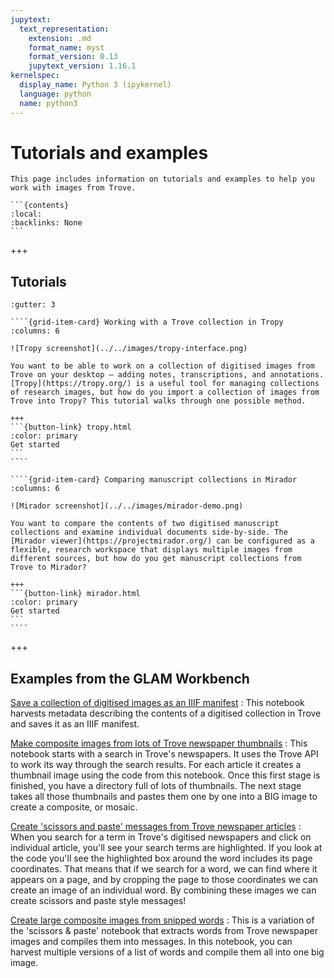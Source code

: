 ```yaml
---
jupytext:
  text_representation:
    extension: .md
    format_name: myst
    format_version: 0.13
    jupytext_version: 1.16.1
kernelspec:
  display_name: Python 3 (ipykernel)
  language: python
  name: python3
---
```


# Tutorials and examples

````{card}
This page includes information on tutorials and examples to help you work with images from Trove.

```{contents}
:local:
:backlinks: None
```
````

+++

## Tutorials

`````{grid}
:gutter: 3

````{grid-item-card} Working with a Trove collection in Tropy
:columns: 6

![Tropy screenshot](../../images/tropy-interface.png)

You want to be able to work on a collection of digitised images from Trove on your desktop – adding notes, transcriptions, and annotations. [Tropy](https://tropy.org/) is a useful tool for managing collections of research images, but how do you import a collection of images from Trove into Tropy? This tutorial walks through one possible method.

+++
```{button-link} tropy.html
:color: primary
Get started
```
````

````{grid-item-card} Comparing manuscript collections in Mirador
:columns: 6

![Mirador screenshot](../../images/mirador-demo.png)

You want to compare the contents of two digitised manuscript collections and examine individual documents side-by-side. The [Mirador viewer](https://projectmirador.org/) can be configured as a flexible, research workspace that displays multiple images from different sources, but how do you get manuscript collections from Trove to Mirador?

+++
```{button-link} mirador.html
:color: primary
Get started
```
````
`````

+++

## Examples from the GLAM Workbench

[Save a collection of digitised images as an IIIF manifest](https://glam-workbench.net/trove-images/save-image-collection-iiif/)
: This notebook harvests metadata describing the contents of a digitised collection in Trove and saves it as an IIIF manifest.

[Make composite images from lots of Trove newspaper thumbnails](https://glam-workbench.net/trove-newspapers/Composite-thumbnails/)
: This notebook starts with a search in Trove's newspapers. It uses the Trove API to work its way through the search results. For each article it creates a thumbnail image using the code from this notebook. Once this first stage is finished, you have a directory full of lots of thumbnails. The next stage takes all those thumbnails and pastes them one by one into a BIG image to create a composite, or mosaic.

[Create 'scissors and paste' messages from Trove newspaper articles](https://glam-workbench.net/trove-newspapers/trove-newspapers-scissors-and-paste/)
: When you search for a term in Trove's digitised newspapers and click on individual article, you'll see your search terms are highlighted. If you look at the code you'll see the highlighted box around the word includes its page coordinates. That means that if we search for a word, we can find where it appears on a page, and by cropping the page to those coordinates we can create an image of an individual word. By combining these images we can create scissors and paste style messages!

[Create large composite images from snipped words](https://glam-workbench.net/trove-newspapers/trove-newspapers-create-composite-from-words/)
: This is a variation of the 'scissors & paste' notebook that extracts words from Trove newspaper images and compiles them into messages. In this notebook, you can harvest multiple versions of a list of words and compile them all into one big image.
